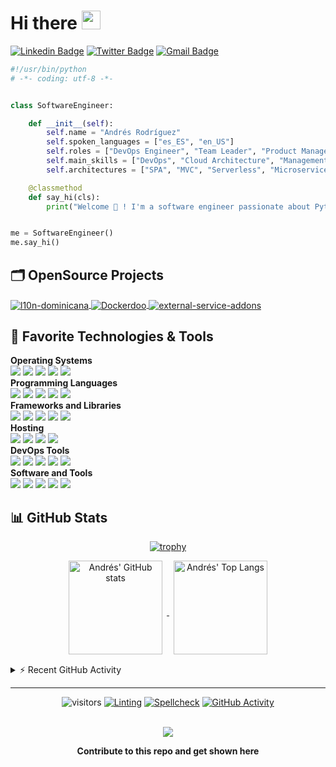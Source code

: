 # Hi there <img src="https://media.giphy.com/media/hvRJCLFzcasrR4ia7z/giphy.gif" width="30px">

[![Linkedin Badge](https://img.shields.io/badge/-andresrp-blue?style=flat&logo=Linkedin&logoColor=white&link=https://www.linkedin.com/in/andresrp/)](https://www.linkedin.com/in/andresrp/)
[![Twitter Badge](https://img.shields.io/badge/-@andRP92-1ca0f1?style=flat&labelColor=1ca0f1&logo=twitter&logoColor=white&link=https://twitter.com/AndRP92)](https://twitter.com/intent/follow?original_referer=https%3A%2F%2Fgithub.com%2Fandrp92r&screen_name=AndRP92)
[![Gmail Badge](https://img.shields.io/badge/-androdriguez14-c14438?style=flat&logo=Gmail&logoColor=white&link=mailto:androdriguez14@gmail.com)](mailto:androdriguez14@gmail.com)

```python
#!/usr/bin/python
# -*- coding: utf-8 -*-


class SoftwareEngineer:

    def __init__(self):
        self.name = "Andrés Rodríguez"
        self.spoken_languages = ["es_ES", "en_US"]
        self.roles = ["DevOps Engineer", "Team Leader", "Product Manager", "SysAdmin"]
        self.main_skills = ["DevOps", "Cloud Architecture", "Management"]
        self.architectures = ["SPA", "MVC", "Serverless", "Microservices"]

    @classmethod
    def say_hi(cls):
        print("Welcome 👋 ! I'm a software engineer passionate about Python, Automation and Blockchain.")


me = SoftwareEngineer()
me.say_hi()

```

## 🗂️ OpenSource Projects

<a href="https://github.com/indexa-git/l10n-dominicana">
  <img align="center" src="https://github-readme-stats.vercel.app/api/pin/?username=indexa-git&repo=l10n-dominicana&show_icons=true&theme=nord&hide_border=true" alt="l10n-dominicana" />
</a>

<a href="https://github.com/iterativo-git/dockerdoo">
  <img align="center" src="https://github-readme-stats.vercel.app/api/pin/?username=iterativo-git&repo=dockerdoo&show_icons=true&theme=nord&hide_border=true" alt="Dockerdoo" />
</a>

<a href="https://github.com/indexa-git/external-service-addons">
  <img align="center" src="https://github-readme-stats.vercel.app/api/pin/?username=indexa-git&repo=external-service-addons&show_icons=true&theme=nord&hide_border=true" alt="external-service-addons" />
</a>

## 🔧 Favorite Technologies & Tools

**Operating Systems**<br>
![](https://img.shields.io/badge/-Debian-informational?style=flat&logo=debian&logoColor=white&color=A81D33)
![](https://img.shields.io/badge/-Linux-informational?style=flat&logo=linux&logoColor=white&color=FCC624)
![](https://img.shields.io/badge/-Arch_Linux-informational?style=flat&logo=arch-linux&logoColor=white&color=1793D1)
![](https://img.shields.io/badge/-Windows-informational?style=flat&logo=windows&logoColor=white&color=0078D6)
![](https://img.shields.io/badge/-macOS-informational?style=flat&logo=macos&logoColor=white&color=000000)
<br>
**Programming Languages**<br>
![](https://img.shields.io/badge/-Python-informational?style=flat&logo=python&logoColor=white&color=3776AB)
![](https://img.shields.io/badge/-JavaScript-informational?style=flat&logo=javascript&logoColor=white&color=F7DF1E)
![](https://img.shields.io/badge/-GNU_Bash-informational?style=flat&logo=gnu-bash&logoColor=white&color=4EAA25)
![](https://img.shields.io/badge/-NodeJS-informational?style=flat&logo=Node.js&logoColor=white&color=43853d)
![](https://img.shields.io/badge/-Markdown-informational?style=flat&logo=markdown&logoColor=white&color=000000)
<br>
**Frameworks and Libraries**<br>
![](https://img.shields.io/badge/-Odoo-informational?style=flat&logo=odoo&logoColor=white&color=714B67)
![](https://img.shields.io/badge/-Django-informational?style=flat&logo=django&logoColor=white&color=092E20)
![](https://img.shields.io/badge/-React-informational?style=flat&logo=react&logoColor=white&color=61DAFB)
![](https://img.shields.io/badge/-Selenium-informational?style=flat&logo=selenium&logoColor=white&color=43b02a)
![](https://img.shields.io/badge/-Scrapy-informational?style=flat&logo=next.js&logoColor=white&color=60a839)
<br>
**Hosting**<br>
![](https://img.shields.io/badge/-Google_Cloud_Platform-informational?style=flat&logo=google-cloud&logoColor=white&color=2496ED)
![](https://img.shields.io/badge/-OVH-informational?style=flat&logo=ovh&logoColor=white&color=123F6D)
![](https://img.shields.io/badge/-Amazon_Web_Services-informational?style=flat&logo=amazon-aws&logoColor=white&color=232F3E)
![](https://img.shields.io/badge/-Github_Pages-informational?style=flat&logo=github&logoColor=white&color=222222)
<br>
**DevOps Tools**<br>
![](https://img.shields.io/badge/-Github-informational?style=flat&logo=github&color=D24939)
![](https://img.shields.io/badge/-Docker-informational?style=flat&logo=docker&logoColor=white&color=2496ED)
![](https://img.shields.io/badge/-Github_Actions-informational?style=flat&logo=github-actions&logoColor=white&color=2088FF)
![](https://img.shields.io/badge/-Terraform-informational?style=flat&logo=terraform&logoColor=white&color=7B42BC)
![](https://img.shields.io/badge/-Ansible-informational?style=flat&logo=ansible&logoColor=white&color=222222)
<br>
**Software and Tools**<br>
![](https://img.shields.io/badge/-Git-informational?style=flat&logo=git&logoColor=white&color=F05032)
![](https://img.shields.io/badge/-VS_Code-informational?style=flat&logo=visual-studio-code&logoColor=white&color=007ACC)
![](https://img.shields.io/badge/-Kubernetes-informational?style=flat&logo=kubernetes&logoColor=white&color=326CE5)
![](https://img.shields.io/badge/-PostgreSQL-informational?style=flat&logo=postgresql&logoColor=white&color=4169E1)
![](https://img.shields.io/badge/-Nginx-informational?style=flat&logo=nginx&logoColor=white&color=099639)

## 📊 GitHub Stats

<div align="center">

  [![trophy](https://github-profile-trophy.vercel.app/?username=andrp92&theme=flat&&column=4&margin-w=15&margin-h=15)](https://github.com/ryo-ma/github-profile-trophy)

</div>

<div align="center">
  <a href="https://github.com/anuraghazra/github-readme-stats">
    <img align="center" height="150px" style="margin:0px 7px 15px 7px;" src="https://github-readme-stats.vercel.app/api?username=andrp92&count_private=true&show_icons=true&include_all_commits=true&theme=nord&hide_border=true" alt="Andrés' GitHub stats" />
  </a>

  <a href="https://github.com/anuraghazra/github-readme-stats">
    <img align="center" height="150px" style="margin:0px 7px 15px 7px;" src="https://github-readme-stats.vercel.app/api/top-langs?username=andrp92&layout=compact&langs_count=8&theme=nord" alt="Andrés' Top Langs" />
  </a>

</div>

<details>
  <summary>⚡ Recent GitHub Activity</summary>
<div>
<a href="https://github.com/ashutosh00710/github-readme-activity-graph"><img style="margin:15px 7px 15px 7px;" src="https://denvercoder1-activity-graph.herokuapp.com/graph/?username=andrp92&bg_color=1F222E&color=F8D866&line=F85D7F&point=FFFFFF&hide_border=true" alt="Andrés' Activity Graph" /></a>
</div>

<!--START_SECTION:activity-->
1. 🎉 Merged PR [#182](https://github.com/indexa-git/external-service-addons/pull/182) in [indexa-git/external-service-addons](https://github.com/indexa-git/external-service-addons)
2. ❗️ Closed issue [#974](https://github.com/indexa-git/l10n-dominicana/issues/974) in [indexa-git/l10n-dominicana](https://github.com/indexa-git/l10n-dominicana)
3. ❗️ Opened issue [#974](https://github.com/indexa-git/l10n-dominicana/issues/974) in [indexa-git/l10n-dominicana](https://github.com/indexa-git/l10n-dominicana)
4. 🗣 Commented on [#255](https://github.com/OCA/server-auth/issues/255) in [OCA/server-auth](https://github.com/OCA/server-auth)
5. 🗣 Commented on [#255](https://github.com/OCA/server-auth/issues/255) in [OCA/server-auth](https://github.com/OCA/server-auth)
6. 🎉 Merged PR [#967](https://github.com/indexa-git/l10n-dominicana/pull/967) in [indexa-git/l10n-dominicana](https://github.com/indexa-git/l10n-dominicana)
7. 💪 Opened PR [#967](https://github.com/indexa-git/l10n-dominicana/pull/967) in [indexa-git/l10n-dominicana](https://github.com/indexa-git/l10n-dominicana)
8. 🎉 Merged PR [#5](https://github.com/andrp92/andrp92/pull/5) in [andrp92/andrp92](https://github.com/andrp92/andrp92)
9. 🗣 Commented on [#5](https://github.com/andrp92/andrp92/issues/5) in [andrp92/andrp92](https://github.com/andrp92/andrp92)
10. 🎉 Merged PR [#173](https://github.com/indexa-git/external-service-addons/pull/173) in [indexa-git/external-service-addons](https://github.com/indexa-git/external-service-addons)
<!--END_SECTION:activity-->

</details>

---

<div align="center">

![visitors](https://visitor-badge.laobi.icu/badge?page_id=andrp92.andrp92)
[![Linting](https://github.com/andrp92/andrp92/actions/workflows/lint.yaml/badge.svg)](https://github.com/andrp92/andrp92/actions/workflows/lint.yaml)
[![Spellcheck](https://github.com/andrp92/andrp92/actions/workflows/spellcheck.yaml/badge.svg)](https://github.com/andrp92/andrp92/actions/workflows/spellcheck.yaml)
[![GitHub Activity](https://github.com/andrp92/andrp92/actions/workflows/update-activity.yaml/badge.svg)](https://github.com/andrp92/andrp92/actions/workflows/update-activity.yaml)

<br>

<a href = "https://github.com/andrp92/andrp92/graphs/contributors">
<img src = "https://contrib.rocks/image?repo=andrp92/andrp92"/>
</a>

**Contribute to this repo and get shown here**

</div>
